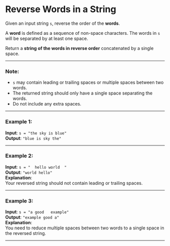 # Reverse Words in a String

Given an input string `s`, reverse the order of the **words**.

A **word** is defined as a sequence of non-space characters. The words in `s` will be separated by at least one space.

Return a **string of the words in reverse order** concatenated by a single space.

---

### Note:
- `s` may contain leading or trailing spaces or multiple spaces between two words.
- The returned string should only have a single space separating the words.
- Do not include any extra spaces.

---

### Example 1:
**Input**: `s = "the sky is blue"`  
**Output**: `"blue is sky the"`

---

### Example 2:
**Input**: `s = "  hello world  "`  
**Output**: `"world hello"`  
**Explanation**:  
Your reversed string should not contain leading or trailing spaces.

---

### Example 3:
**Input**: `s = "a good   example"`  
**Output**: `"example good a"`  
**Explanation**:  
You need to reduce multiple spaces between two words to a single space in the reversed string.

---
